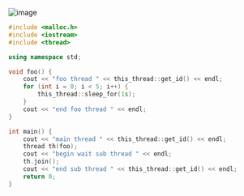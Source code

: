 ![image](https://user-images.githubusercontent.com/56108982/142633543-11eae8f2-d6a9-48a2-b32f-7655d042f5b0.png)
```cpp
#include <malloc.h>
#include <iostream>
#include <thread>

using namespace std;

void foo() {
    cout << "foo thread " << this_thread::get_id() << endl;
    for (int i = 0; i < 5; i++) {
        this_thread::sleep_for(1s);
    }
    cout << "end foo thread " << endl;
}

int main() {
    cout << "main thread " << this_thread::get_id() << endl;
    thread th(foo);
    cout << "begin wait sub thread " << endl;
    th.join();
    cout << "end sub thread " << this_thread::get_id() << endl;
    return 0;
}
```
